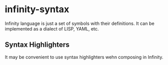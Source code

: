 # infinity-syntax

Infinity language is just a set of symbols with their definitions. It can be implemented as a dialect of LISP, YAML, etc.

## Syntax Highlighters

It may be convenient to use syntax highlighters wehn composing in Infinity.
